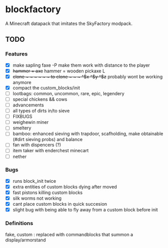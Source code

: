 # blockfactory
A Minecraft datapack that imitates the SkyFactory modpack.

## TODO

### Features
- [x] make sapling faxe -P make them work with distance to the player
- [x] ~~hammer = axe~~ hammer = wooden pickaxe L
- [x] ~~clone ~ ~ ~ ~ ~ ~ to clone ~ ~ ~ ^$x ^$y ^$z~~ probably wont be working anymore
- [x] compact the custom\_blocks/init
- [ ] lootbags: common, uncommon, rare, epic, legendery
- [ ] special chickens && cows
- [ ] advancements
- [ ] all types of dirts in/to sieve
- [ ] FIXBUGS
- [ ] weighewin miner
- [ ] smeltery
- [ ] bamboo: enhanced sieving with trapdoor, scafholding, make obtainable (#dirt sieving probs) and balance
- [ ] fan with dispencers (?)
- [ ] item taker with enderchest minecart
- [ ] nether

### Bugs
- [x] runs block\_init twice
- [x] extra entities of custom blocks dying after moved
- [x] fast pistons killing custom blocks
- [x] silk worms not working
- [x] cant place custom blocks in quick succesion
- [x] slight bug with being able to fly away from a custom block before init

### Definitions
fake, custom
: replaced with commandblocks that summon a display/armorstand
